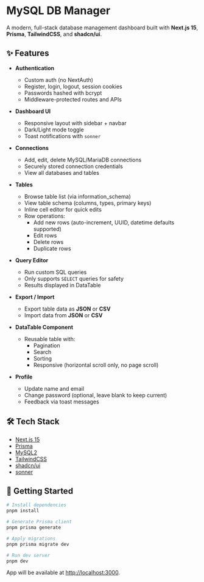 # MySQL DB Manager

A modern, full-stack database management dashboard built with **Next.js 15**, **Prisma**, **TailwindCSS**, and **shadcn/ui**.

## ✨ Features

- **Authentication**
  - Custom auth (no NextAuth)
  - Register, login, logout, session cookies
  - Passwords hashed with bcrypt
  - Middleware-protected routes and APIs

- **Dashboard UI**
  - Responsive layout with sidebar + navbar
  - Dark/Light mode toggle
  - Toast notifications with `sonner`

- **Connections**
  - Add, edit, delete MySQL/MariaDB connections
  - Securely stored connection credentials
  - View all databases and tables

- **Tables**
  - Browse table list (via information_schema)
  - View table schema (columns, types, primary keys)
  - Inline cell editor for quick edits
  - Row operations:
    - Add new rows (auto-increment, UUID, datetime defaults supported)
    - Edit rows
    - Delete rows
    - Duplicate rows

- **Query Editor**
  - Run custom SQL queries
  - Only supports `SELECT` queries for safety
  - Results displayed in DataTable

- **Export / Import**
  - Export table data as **JSON** or **CSV**
  - Import data from **JSON** or **CSV**

- **DataTable Component**
  - Reusable table with:
    - Pagination
    - Search
    - Sorting
    - Responsive (horizontal scroll only, no page scroll)

- **Profile**
  - Update name and email
  - Change password (optional, leave blank to keep current)
  - Feedback via toast messages

## 🛠 Tech Stack

- [Next.js 15](https://nextjs.org/)
- [Prisma](https://www.prisma.io/)
- [MySQL2](https://www.npmjs.com/package/mysql2)
- [TailwindCSS](https://tailwindcss.com/)
- [shadcn/ui](https://ui.shadcn.com/)
- [sonner](https://sonner.emilkowal.ski/)

## 🚀 Getting Started

```bash
# Install dependencies
pnpm install

# Generate Prisma client
pnpm prisma generate

# Apply migrations
pnpm prisma migrate dev

# Run dev server
pnpm dev
```

App will be available at [http://localhost:3000](http://localhost:3000).